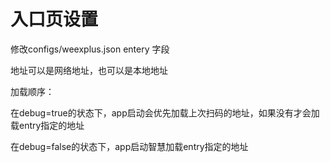 # 入口页设置

修改configs/weexplus.json  entery 字段

地址可以是网络地址，也可以是本地地址

加载顺序：

在debug=true的状态下，app启动会优先加载上次扫码的地址，如果没有才会加载entry指定的地址

在debug=false的状态下，app启动智慧加载entry指定的地址



